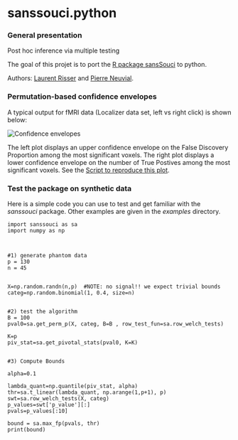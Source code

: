 # sanssouci.python

### General presentation

Post hoc inference via multiple testing

The goal of this projet is to port the [R package sansSouci](https://pneuvial.github.io/sanssouci/) to python.

Authors: [Laurent Risser](http://laurent.risser.free.fr/) and [Pierre Neuvial](https://www.math.univ-toulouse.fr/~pneuvial/).

### Permutation-based confidence envelopes

A typical output for fMRI data (Localizer data set, left vs right click) is shown below:

![Confidence envelopes](img/confidence-envelopes.png)

The left plot displays an upper confidence envelope on the False Discovery Proportion among the most significant voxels. The right plot displays a lower confidence envelope on the number of True Postives among the most significant voxels. See the [Script to reproduce this plot](./examples/posthoc_fMRI.py).

### Test the package on synthetic data

Here is a simple code you can use to test and get familiar with the *sanssouci* package. Other examples are given in the *examples* directory.

```
import sanssouci as sa
import numpy as np



#1) generate phantom data
p = 130
n = 45


X=np.random.randn(n,p)  #NOTE: no signal!! we expect trivial bounds
categ=np.random.binomial(1, 0.4, size=n)


#2) test the algorithm
B = 100
pval0=sa.get_perm_p(X, categ, B=B , row_test_fun=sa.row_welch_tests)

K=p
piv_stat=sa.get_pivotal_stats(pval0, K=K)


#3) Compute Bounds

alpha=0.1

lambda_quant=np.quantile(piv_stat, alpha)
thr=sa.t_linear(lambda_quant, np.arange(1,p+1), p)
swt=sa.row_welch_tests(X, categ)
p_values=swt['p_value'][:]
pvals=p_values[:10]

bound = sa.max_fp(pvals, thr)
print(bound)

```
